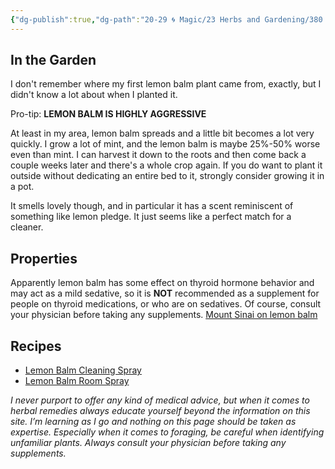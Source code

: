 ```yaml
---
{"dg-publish":true,"dg-path":"20-29 🌀 Magic/23 Herbs and Gardening/380 - Lemon balm.md","dg-permalink":"lemon-balm","permalink":"/lemon-balm/","title":"Lemon balm","tags":["learninpublic","🌀draíocht/herbalism"],"noteIcon":"","created":"2023-09-09T11:18","updated":"2023-09-10T01:30:05.291-04:00"}
---
```


## In the Garden
I don't remember where my first lemon balm plant came from, exactly, but I didn't know a lot about when I planted it.

Pro-tip: **LEMON BALM IS HIGHLY AGGRESSIVE**

At least in my area, lemon balm spreads and a little bit becomes a lot very quickly. I grow a lot of mint, and the lemon balm is maybe 25%-50% worse even than mint. I can harvest it down to the roots and then come back a couple weeks later and there's a whole crop again. If you do want to plant it outside without dedicating an entire bed to it, strongly consider growing it in a pot.

It smells lovely though, and in particular it has a scent reminiscent of something like lemon pledge. It just seems like a perfect match for a cleaner.

## Properties

Apparently lemon balm has some effect on thyroid hormone behavior and may act as a mild sedative, so it is **NOT** recommended as a supplement for people on thyroid medications, or who are on sedatives. Of course, consult your physician before taking any supplements. [Mount Sinai on lemon balm](https://www.mountsinai.org/health-library/herb/lemon-balm)
## Recipes
- [Lemon Balm Cleaning Spray](https://gardentherapy.ca/natural-cleaning-spray-with-lemon-balm/)
- [Lemon Balm Room Spray](https://www.thejoyofplants.co.uk/diy-essential-oil-botanical-room-spray)





*I never purport to offer any kind of medical advice, but when it comes to herbal remedies always educate yourself beyond the information on this site. I’m learning as I go and nothing on this page should be taken as expertise. Especially when it comes to foraging, be careful when identifying unfamiliar plants. Always consult your physician before taking any supplements.*